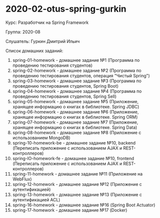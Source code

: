# 2020-02-otus-spring-gurkin

Курс: Разработчик на Spring Framework

Группа: 2020-08

Слушатель: Гуркин Дмитрий Ильич

Список домашних заданий:
01. spring-01-homework - домашнее задание №1 (Программа по проведению тестирования студентов)
02. spring-02-homework - домашнее задание №2 (Программа по проведению тестирования студентов, операция "Чистый Spring")
03. spring-03-homework - домашнее задание №3 (Программа по проведению тестирования студентов, Spring Boot)
04. spring-04-homework - домашнее задание №4 (Программа по проведению тестирования студентов, Spring Sell)
05. spring-05-homework - домашнее задание №5 (Приложение, хранящее информацию о книгах в библиотеке. Spring JDBC)
06. spring-06-homework - домашнее задание №6 (Приложение, хранящее информацию о книгах в библиотеке. Spring ORM)
07. spring-07-homework - домашнее задание №7 (Приложение, хранящее информацию о книгах в библиотеке. Spring Data)
08. spring-08-homework - домашнее задание №8 (Приложение с использованием MongoDB)
09. spring-10-homework-be - домашнее задание №10, backend (Переписать приложение с использованием AJAX и REST-контроллеров)
10. spring-lO-homework-fe - домашнее задание №10, frontend (Переписать приложение с использованием AJAX и REST-контроллеров)
11. spring-11-homework - домашнее задание №11 (Приложение на WebFlux)
12. spring-12-homework - домашнее задание №12 (Приложение с аутентификацией)
13. spring-13-homework - домашнее задание №13 (Приложение с аутентификацией ACL)
14. spring-16-homework - домашнее задание №16 (Spring Boot Actuator)
15. spring-17-homework - домашнее задание №17 (Docker)
